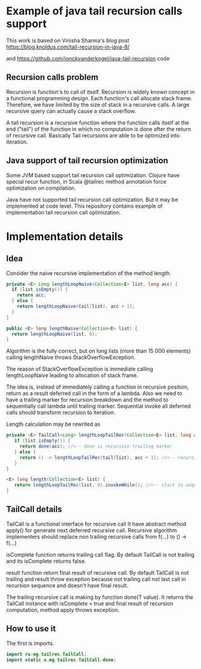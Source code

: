 # Example of java tail recursion calls support

This work is based on Vinisha Sharma's blog post 
https://blog.knoldus.com/tail-recursion-in-java-8/

and https://github.com/jonckvanderkogel/java-tail-recursion code

## Recursion calls problem
Recursion is function's to call of itself.
Recursion is widely known concept in a
functional programming design. 
Each function's call allocate stack frame. 
Therefore, we have limited by the size of stack 
in a recursive calls. 
A large recursive query can actually cause a stack overflow.

A tail recursion is a recursive function where 
the function calls itself at the end ("tail") 
of the function in which no computation is done 
after the return of recursive call.
Basically Tail recursions are able to be optimized 
into iteration.

## Java support of tail recursion optimization
Some JVM based support tail recursion call optimization.
Clojure have special recur function, in Scala @tailrec
method annotation force optimization on compilation. 

Java have not supported tail recursion call optimization.
But it may be implemented at code level. This repository 
contains example of implementation tail recursion call
optimization.

# Implementation details
## Idea
Сonsider the naive recursive implementation of the method 
length.
```java
private <E> Long lengthLoopNaive(Collection<E> list, long acc) {
  if (list.isEmpty()) {
    return acc;
  } else {
    return lengthLoopNaive(tail(list), acc + 1);
  }
}

public <E> long lengthNaive(Collection<E> list) {
  return lengthLoopNaive(list, 0);
}
```
Algorithm is the fully correct, 
but on long lists (more than 15 000 elements)
calling lengthNaive throws StackOverflowException.

The reason of StackOverflowException is immediate
calling lengthLoopNaive leading to allocation of 
stack frame.

The idea is, instead of immediately calling a function in recursive position, 
return as a result deferred call in the form of a lambda.
Also we need to have a trailing marker for recursion breakdown 
 and the method to sequentially call lambda until
trailing marker.
Sequential invoke all deferred calls should transform recursion to iteration.

Length calculation may be rewrited as 
```java
private <E> TailCall<Long> lengthLoopTailRec(Collection<E> list, long acc) {
   if (list.isEmpty()) {
     return done(acc); //<-- done is recursion trailing marker
   } else {
     return () -> lengthLoopTailRec(tail(list), acc + 1); //<-- recursive deferred call as lambda 
   }
}

<E> long length(Collection<E> list) {
   return lengthLoopTailRec(list, 0).invokeWhile(); //<-- start to sequentially calling deferred lambdas
}
```

## TailCall details
TailCall is a functional interface for recursive call 
It have abstract method apply() for generate next deferred recursive call.
Recursive algorithm implementers should replace non trailing recursive calls
from f(...) to () -> f(...)

isComplete function returns trailing call flag. 
By default TailCall is not trailing and its isComplete returns false.

result function return final result of recursive call.
By default TailCall is not trailing and result throw exception because 
not trailing call not last call in recursion sequence and doesn't have
final result.  

The trailing recursive call is making by function done(T value). It returns
the TailCall instance with isComplete = true and final result of recursion
computation, method apply throws exception.

## How to use it
The first is imports. 
```java
import ru.mg.tailrec.TailCall;
import static u.mg.tailrec.TailCall.done;
```





